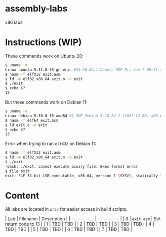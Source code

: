 # assembly-labs
x86 labs

# Instructions (WIP)

These commands work on Ubuntu 20:
```bash
$ uname -a
Linux ubuntu 5.11.0-46-generic #51~20.04.1-Ubuntu SMP Fri Jan 7 06:51:40 UTC 2022 x86_64 x86_64 x86_64 GNU/Linux
$ nasm -f elfX32 exit.asm
$ ld -m elf32_x86_64 exit.o -o exit
$ ./exit
$ echo $?
13
```

But these commands work on Debian 11:
```bash
$ uname -a
Linux debian 5.10.0-10-amd64 #1 SMP Debian 5.10.84-1 (2021-12-08) x86_64 GNU/Linux   
$ nasm -f elf64 exit.asm
$ ld exit.o -o exit
$ echo $?
13
```


Error when trying to run `elfX32` on Debian 11:
```bash
$ nasm -f elfX32 exit.asm
$ ld -m elf32_x86_64 exit.o -o exit
$ ./exit
-bash: ./exit: cannot execute binary file: Exec format error
$ file exit
exit: ELF 32-bit LSB executable, x86-64, version 1 (SYSV), statically linked, not stripped                                
```

# Content

All labs are located in `src/` for easier access in build scripts.

| Lab      | Filename | Description |
| ----------- | ----------- |
| 0      | `exit.asm`       | Set return code to 13 |
| 1   | TBD        | TBD |
| 2   | TBD        | TBD |
| 3   | TBD        | TBD |
| 4   | TBD        | TBD |
| 5   | TBD        | TBD |
| 6   | TBD        | TBD |
| 7   | TBD        | TBD |
